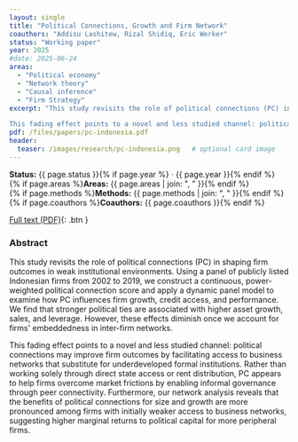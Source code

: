 ```yaml
---
layout: single
title: "Political Connections, Growth and Firm Network"
coauthors: "Addisu Lashitew, Rizal Shidiq, Eric Werker"
status: "Working paper"
year: 2025
#date: 2025-06-24
areas:
  - "Political economy"
  - "Network theory"
  - "Causal inference"
  - "Firm Strategy"
excerpt: "This study revisits the role of political connections (PC) in shaping firm outcomes in weak institutional environments. Using a panel of publicly listed Indonesian firms from 2002 to 2019, we construct a continuous, power-weighted political connection score and apply a dynamic panel model to examine how PC influences firm growth, credit access, and performance. We find that stronger political ties are associated with higher asset growth, sales, and leverage. However, these effects diminish once we account for firms' embeddedness in inter-firm networks.

This fading effect points to a novel and less studied channel: political connections may improve firm outcomes by facilitating access to business networks that substitute for underdeveloped formal institutions. Rather than working solely through direct state access or rent distribution, PC appears to help firms overcome market frictions by enabling informal governance through peer connectivity. Furthermore, our network analysis reveals that the benefits of political connections for size and growth are more pronounced among firms with initially weaker access to business networks, suggesting higher marginal returns to political capital for more peripheral firms."
pdf: /files/papers/pc-indonesia.pdf           
header:
  teaser: /images/research/pc-indonesia.png   # optional card image
---
```

**Status:** {{ page.status }}{% if page.year %} · {{ page.year }}{% endif %}  
{% if page.areas %}**Areas:** {{ page.areas | join: ", " }}{% endif %}  
{% if page.methods %}**Methods:** {{ page.methods | join: ", " }}{% endif %}  
{% if page.coauthors %}**Coauthors:** {{ page.coauthors }}{% endif %}

[Full text (PDF)](/files/papers/pc-indonesia.pdf){: .btn }

### Abstract
This study revisits the role of political connections (PC) in shaping firm outcomes in weak institutional environments. Using a panel of publicly listed Indonesian firms from 2002 to 2019, we construct a continuous, power-weighted political connection score and apply a dynamic panel model to examine how PC influences firm growth, credit access, and performance. We find that stronger political ties are associated with higher asset growth, sales, and leverage. However, these effects diminish once we account for firms' embeddedness in inter-firm networks.

This fading effect points to a novel and less studied channel: political connections may improve firm outcomes by facilitating access to business networks that substitute for underdeveloped formal institutions. Rather than working solely through direct state access or rent distribution, PC appears to help firms overcome market frictions by enabling informal governance through peer connectivity. Furthermore, our network analysis reveals that the benefits of political connections for size and growth are more pronounced among firms with initially weaker access to business networks, suggesting higher marginal returns to political capital for more peripheral firms.

<!--abs-->